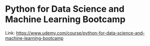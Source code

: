# Python for Data Science and Machine Learning Bootcamp

Link: https://www.udemy.com/course/python-for-data-science-and-machine-learning-bootcamp 
